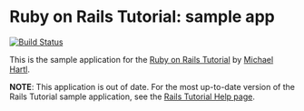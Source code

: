 # Ruby on Rails Tutorial: sample app

[![Build Status](https://travis-ci.org/sb-olr/mhatrl-sample_app.svg?branch=master)](https://travis-ci.org/sb-olr/mhatrl-sample_app)

This is the sample application for the [Ruby on Rails Tutorial](http://railstutorial.org/) by [Michael Hartl](http://michaelhartl.com/).

**NOTE**: This application is out of date. For the most up-to-date version of the Rails Tutorial sample application, see the [Rails Tutorial Help page](http://railstutorial.org/help).
